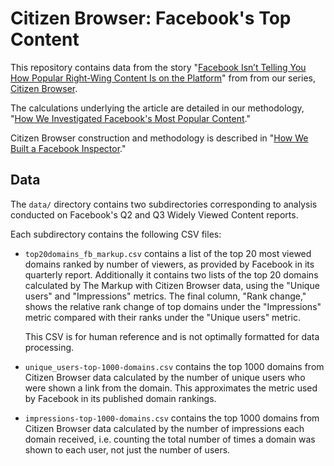 # Citizen Browser: Facebook's Top Content
This repository contains data from the story "[Facebook Isn’t Telling You How Popular Right-Wing Content Is on the Platform](https://themarkup.org/citizen-browser/2021/11/18/facebook-isnt-telling-you-how-popular-right-wing-content-is-on-the-platform)" from from our series, [Citizen Browser](https://themarkup.org/citizen-browser/). 

The calculations underlying the article are detailed in our methodology, "[How We Investigated Facebook's Most Popular Content](https://themarkup.org/show-your-work/2021/11/18/how-we-investigated-facebooks-most-popular-content
)."

Citizen Browser construction and methodology is described in "[How We Built a Facebook Inspector](https://themarkup.org/citizen-browser/2021/01/05/how-we-built-a-facebook-inspector)."

## Data
The `data/` directory contains two subdirectories corresponding to analysis conducted on Facebook's Q2 and Q3 Widely Viewed Content reports.

Each subdirectory contains the following CSV files:
* `top20domains_fb_markup.csv` contains a list of the top 20 most viewed domains ranked by number of viewers, as provided by Facebook in its quarterly report. Additionally it contains two lists of the top 20 domains calculated by The Markup with Citizen Browser data, using the "Unique users" and "Impressions" metrics. 
The final column, "Rank change," shows the relative rank change of top domains under the "Impressions" metric compared with their ranks under the "Unique users" metric.

    This CSV is for human reference and is not optimally formatted for data processing.
* `unique_users-top-1000-domains.csv` contains the top 1000 domains from Citizen Browser data calculated by the number of unique users who were shown a link from the domain. This approximates the metric used by Facebook in its published domain rankings.
* `impressions-top-1000-domains.csv` contains the top 1000 domains from Citizen Browser data calculated by the number of impressions each domain received, i.e. counting the total number of times a domain was shown to each user, not just the number of users.